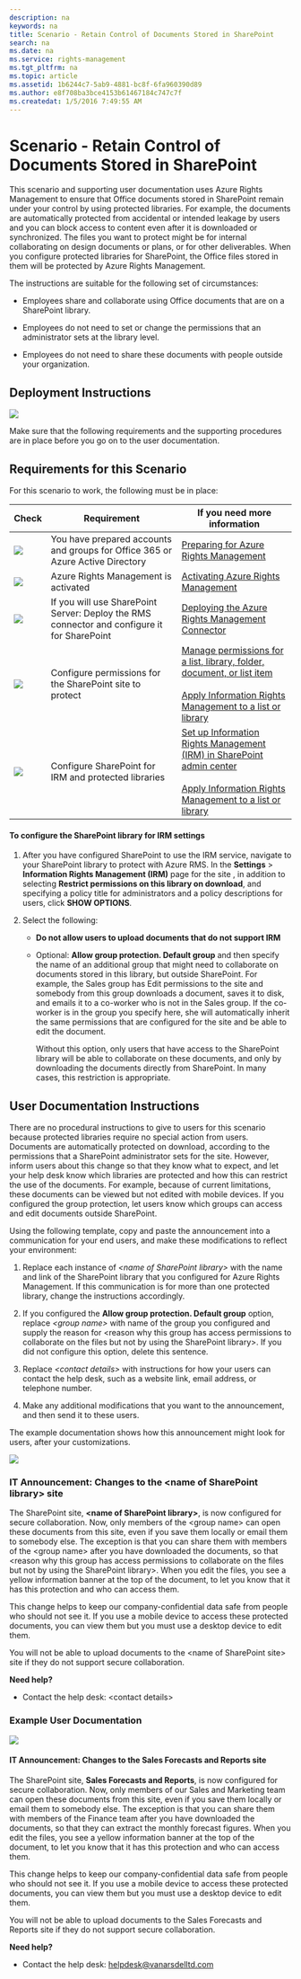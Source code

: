 ```yaml
---
description: na
keywords: na
title: Scenario - Retain Control of Documents Stored in SharePoint
search: na
ms.date: na
ms.service: rights-management
ms.tgt_pltfrm: na
ms.topic: article
ms.assetid: 1b6244c7-5ab9-4881-bc8f-6fa960390d89
ms.author: e8f708ba3bce4153b61467184c747c7f
ms.createdat: 1/5/2016 7:49:55 AM
---
```

# Scenario - Retain Control of Documents Stored in SharePoint
This scenario and supporting user documentation uses Azure Rights Management to ensure that Office documents stored in SharePoint remain under your control by using protected libraries. For example, the documents are automatically protected from accidental or intended leakage by users and you can block access to content even after it is downloaded or synchronized. The files you want to protect might be for internal collaborating on design documents or plans, or for other deliverables. When you configure protected libraries for SharePoint, the Office files stored in them will be protected by Azure Rights Management.

The instructions are suitable for the following set of circumstances:

-   Employees share and collaborate using Office documents that are on a SharePoint library.

-   Employees do not need to set or change the permissions that an administrator sets at the library level.

-   Employees do not need to share these documents with people outside your organization.

## Deployment Instructions
![](../Image/AzRMS_AdminBanner.png)

Make sure that the following requirements and the supporting procedures are in place before you go on to the user documentation.

## Requirements for this Scenario
For this scenario to work, the following must be in place:

|Check|Requirement|If you need more information|
|---------|---------------|--------------------------------|
|![](../Image/4d269a30-a873-45c5-87de-30ee6558e7b0.gif)|You have prepared accounts and groups for Office 365 or Azure Active Directory|[Preparing for Azure Rights Management](https://technet.microsoft.com/library/jj585029.aspx)|
|![](../Image/4d269a30-a873-45c5-87de-30ee6558e7b0.gif)|Azure Rights Management is activated|[Activating Azure Rights Management](https://technet.microsoft.com/library/jj658941.aspx)|
|![](../Image/4d269a30-a873-45c5-87de-30ee6558e7b0.gif)|If you will use SharePoint Server: Deploy the RMS connector and configure it for SharePoint|[Deploying the Azure Rights Management Connector](https://technet.microsoft.com/library/dn375964.aspx)|
|![](../Image/4d269a30-a873-45c5-87de-30ee6558e7b0.gif)|Configure permissions for the SharePoint site to protect|[Manage permissions for a list, library, folder, document, or list item](https://support.office.com/en-ca/article/Manage-permissions-for-a-list-library-folder-document-or-list-item-9d13e7df-a770-4646-91ab-e3c117fcef45)<br /><br />[Apply Information Rights Management to a list or library](http://office.microsoft.com/sharepoint-help/apply-information-rights-management-to-a-list-or-library-HA102891460.aspx)|
|![](../Image/4d269a30-a873-45c5-87de-30ee6558e7b0.gif)|Configure SharePoint for IRM and protected libraries|[Set up Information Rights Management (IRM) in SharePoint admin center](https://support.office.com/en-us/article/Set-up-Information-Rights-Management-IRM-in-SharePoint-admin-center-239ce6eb-4e81-42db-bf86-a01362fed65c)<br /><br />[Apply Information Rights Management to a list or library](http://office.microsoft.com/sharepoint-help/apply-information-rights-management-to-a-list-or-library-HA102891460.aspx)|

#### To configure the SharePoint library for IRM settings

1.  After you have configured SharePoint to use the IRM service, navigate to your SharePoint library to protect with Azure RMS. In the **Settings** &gt; **Information Rights Management (IRM)** page for the site , in addition to selecting **Restrict permissions on this library on download**, and specifying a policy title for administrators and a policy descriptions for users, click **SHOW OPTIONS**.

2.  Select the following:

    -   **Do not allow users to upload documents that do not support IRM**

    -   Optional: **Allow group protection. Default group** and then specify the name of an additional group that might need to collaborate on documents stored in this library, but outside SharePoint. For example, the Sales group has Edit permissions to the site and somebody from this group downloads a document, saves it to disk, and emails it to a co-worker who is not in the Sales group. If the co-worker is in the group you specify here, she will automatically inherit the same permissions that are configured for the site and be able to edit the document.

        Without this option, only users that have access to the SharePoint library will be able to collaborate on these documents, and only by downloading the documents directly from SharePoint. In many cases, this restriction is appropriate.

## User Documentation Instructions
There are no procedural instructions to give to users for this scenario because protected libraries require no special action from users. Documents are automatically protected on download, according to the permissions that a SharePoint administrator sets for the site. However, inform users about this change so that they know what to expect, and let your help desk know which libraries are protected and how this can restrict the use of the documents. For example, because of current limitations, these documents can be viewed but not edited with mobile devices. If you configured the group protection, let users know which groups can access and edit documents outside SharePoint.

Using the following template, copy and paste the announcement into a communication for your end users, and make these modifications to reflect your environment:

1.  Replace each instance of *&lt;name of SharePoint library&gt;* with the name and link of the SharePoint library that you configured for Azure Rights Management. If this communication is for more than one protected library, change the instructions accordingly.

2.  If you configured the **Allow group protection. Default group** option, replace *&lt;group name&gt;* with name of the group you configured and supply the reason for &lt;reason why this group has access permissions to collaborate on the files but not by using the SharePoint library&gt;. If you did not configure this option, delete this sentence.

3.  Replace *&lt;contact details&gt;* with instructions for how your users can contact the help desk, such as a website link, email address, or telephone number.

4.  Make any additional modifications that you want to the announcement, and then send it to these users.

The example documentation shows how this announcement might look for users, after your customizations.

![](../Image/AzRMS_UsersBanner.png)

### IT Announcement: Changes to the &lt;name of SharePoint library&gt; site
The SharePoint site, **&lt;name of SharePoint library&gt;**, is now configured for secure collaboration. Now, only members of the &lt;group name&gt; can open these documents from this site, even if you save them locally or email them to somebody else. The exception is that you can share them with members of the &lt;group name&gt; after you have downloaded the documents, so that &lt;reason why this group has access permissions to collaborate on the files but not by using the SharePoint library&gt;. When you edit the files, you see a yellow information banner at the top of the document, to let you know that it has this protection and who can access them.

This change helps to keep our company-confidential data safe from people who should not see it. If you use a mobile device to access these protected documents, you can view them but you must use a desktop device to edit them.

You will not be able to upload documents to the &lt;name of SharePoint site&gt; site if they do not support secure collaboration.

**Need help?**

-   Contact the help desk: &lt;contact details&gt;

### Example User Documentation
![](../Image/AzRMS_ExampleBanner.png)

#### IT Announcement: Changes to the Sales Forecasts and Reports site
The SharePoint site, **Sales Forecasts and Reports**, is now configured for secure collaboration. Now, only members of our Sales and Marketing team can open these documents from this site, even if you save them locally or email them to somebody else. The exception is that you can share them with members of the Finance team after you have downloaded the documents, so that they can extract the monthly forecast figures. When you edit the files, you see a yellow information banner at the top of the document, to let you know that it has this protection and who can access them.

This change helps to keep our company-confidential data safe from people who should not see it. If you use a mobile device to access these protected documents, you can view them but you must use a desktop device to edit them.

You will not be able to upload documents to the Sales Forecasts and Reports site if they do not support secure collaboration.

**Need help?**

-   Contact the help desk: helpdesk@vanarsdelltd.com

